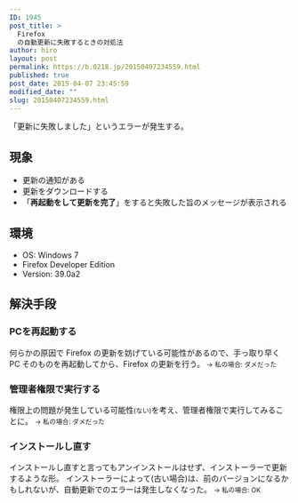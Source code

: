 ```yaml
---
ID: 1945
post_title: >
  Firefox
  の自動更新に失敗するときの対処法
author: hiro
layout: post
permalink: https://b.0218.jp/20150407234559.html
published: true
post_date: 2015-04-07 23:45:59
modified_date: ""
slug: 20150407234559.html
---
```

「更新に失敗しました」というエラーが発生する。
<!--more-->
<h2>現象</h2>
<ul>
 <li>更新の通知がある</li>
 <li>更新をダウンロードする</li>
 <li>「<b>再起動をして更新を完了</b>」をすると失敗した旨のメッセージが表示される</li>
</ul>

<h2>環境</h2>
<ul>
 <li>OS: Windows 7</li>
 <li>Firefox Developer Edition</li>
 <li>Version: 39.0a2</li>
</ul>

<h2>解決手段</h2>
<h3>PCを再起動する</h3>
何らかの原因で Firefox の更新を妨げている可能性があるので、手っ取り早く PC そのものを再起動してから、Firefox の更新を行う。
<small>→ 私の場合: ダメだった</small>


<h3>管理者権限で実行する</h3>
権限上の問題が発生している可能性<small>(ない)</small>を考え、管理者権限で実行してみることに。
<small>→ 私の場合: ダメだった</small>


<h3>インストールし直す</h3>
インストールし直すと言ってもアンインストールはせず、インストーラーで更新するような形。
インストーラーによって(古い場合)は、前のバージョンになるかもしれないが、自動更新でのエラーは発生しなくなった。
<small>→ 私の場合: OK</small>